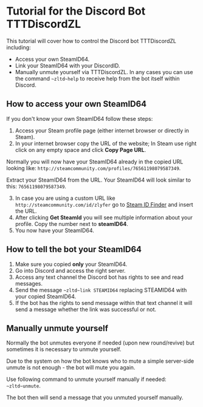 # Tutorial for the Discord Bot TTTDiscordZL
This tutorial will cover how to control the Discord bot TTTDiscordZL including:
 - Access your own SteamID64.
 - Link your SteamID64 with your DiscordID.
 - Manually unmute yourself via TTTDiscordZL.
In any cases you can use the command `~zltd~help` to receive help from the bot itself within Discord.
## How to access your own SteamID64
If you don't know your own SteamID64 follow these steps:
 1. Access your Steam profile page (either internet browser or directly in Steam).
 2. In your internet browser copy the URL of the website; In Steam use right click on any empty space and click **Copy Page URL**.

Normally you will now have your SteamID64 already in the copied URL looking like: `http://steamcommunity.com/profiles/76561198079587349`.

Extract your SteamID64 from the URL. Your SteamID64 will look similar to this: `76561198079587349`.

 3. In case you are using a custom URL like `http://steamcommunity.com/id/zlyfer` go to [Steam ID Finder](https://steamidfinder.com/) and insert the URL.
 4. After clicking **Get SteamId** you will see multiple information about your profile. Copy the number next to **steamID64**.
 5. You now have your SteamID64.
## How to tell the bot your SteamID64
 1. Make sure you copied **only** your SteamID64.
 2. Go into Discord and access the right server.
 3. Access any text channel the Discord bot has rights to see and read messages.
 4. Send the message `~zltd~link STEAMID64` replacing STEAMID64 with your copied SteamID64.
 5. If the bot has the rights to send message within that text channel it will send a message whether the link was successful or not.
## Manually unmute yourself
Normally the bot unmutes everyone if needed (upon new round/revive) but sometimes it is necessary to unmute yourself.

Due to the system on how the bot knows who to mute a simple server-side unmute is not enough - the bot will mute you again.

Use following command to unmute yourself manually if needed: `~zltd~unmute`.

The bot then will send a message that you unmuted yourself manually.
